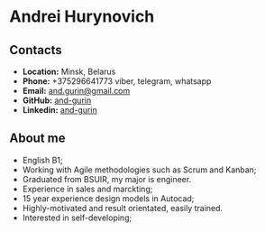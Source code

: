# Andrei Hurynovich
## Contacts
 - __Location:__ Minsk, Belarus
 - __Phone:__ +375296641773 viber, telegram, whatsapp
 - __Email:__ and.gurin@gmail.com
 - __GitHub:__ [and-gurin](https://github.com/and-gurin)
 - __Linkedin:__ [and-gurin](https://linkedin.com/in/and-gurin)

## About me
- English B1;
- Working with Agile methodologies such as Scrum and Kanban;
- Graduated from BSUIR, my major is engineer.
- Experience in sales and marckting;
- 15 year experience design models in Autocad;
- Highly-motivated and result orientated, easily trained. 
- Interested in self-developing;